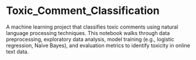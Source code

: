 # Toxic_Comment_Classification
A machine learning project that classifies toxic comments using natural language processing techniques. This notebook walks through data preprocessing, exploratory data analysis, model training (e.g., logistic regression, Naive Bayes), and evaluation metrics to identify toxicity in online text data.

